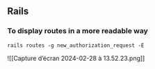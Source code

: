 ## Rails
### To display routes in a more readable way
```shell
rails routes -g new_authorization_request -E
```

![[Capture d’écran 2024-02-28 à 13.52.23.png]]